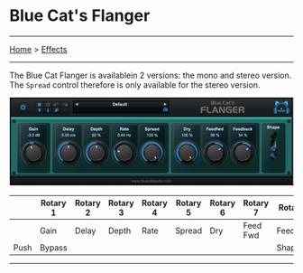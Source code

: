 # Blue Cat's Flanger

---

[Home](../) > [Effects](./)

---

The Blue Cat Flanger is availablein 2 versions: the mono and stereo version.
The `Spread` control therefore is only available for the stereo version.

![logo](../assets/BlueCatFlanger.png)

|      | Rotary 1 | Rotary 2 | Rotary 3 | Rotary 4 | Rotary 5 | Rotary 6 | Rotary 7 | Rotary 8 |
|------|----------|----------|----------|----------|----------|----------|----------|----------|
|      | Gain     | Delay    | Depth    | Rate     | Spread   | Dry      | Feed Fwd | Feedback | 
| Push | Bypass   |          |          |          |          |          |          | Shape    |

---